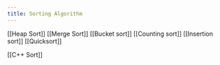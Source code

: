 ```yaml
---
title: Sorting Algorithm
---
```

[[Heap Sort]]
[[Merge Sort]]
[[Bucket sort]]
[[Counting sort]]
[[Insertion sort]]
[[Quicksort]]

[[C++ Sort]]
